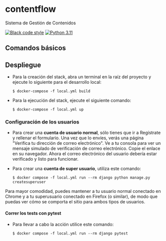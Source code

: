 # contentflow

Sistema de Gestión de Contenidos

[![Black code style](https://img.shields.io/badge/code%20style-black-000000.svg)](https://github.com/ambv/black)
[![Python 3.11](https://img.shields.io/badge/Python-3.11-blue.svg)](https://www.python.org/)

## Comandos básicos
## Despliegue
- Para la creación del stack, abra un terminal en la raíz del proyecto y ejecute lo siguiente para el desarrollo local:

      $ docker-compose -f local.yml build

- Para la ejecución del stack, ejecute el siguiente comando:

      $ docker-compose -f local.yml up      
### Configuración de los usuarios

- Para crear una **cuenta de usuario normal**, sólo tienes que ir a Regístrate y rellenar el formulario. Una vez que lo envíes, verás una página "Verifica tu dirección de correo electrónico". Ve a tu consola para ver un mensaje simulado de verificación de correo electrónico. Copie el enlace en su navegador. Ahora el correo electrónico del usuario debería estar verificado y listo para funcionar.

- Para crear una **cuenta de super usuario**, utiliza este comando:

      $ docker compose -f local.yml run --rm django python manage.py createsuperuser

Para mayor comodidad, puedes mantener a tu usuario normal conectado en Chrome y a tu superusuario conectado en Firefox (o similar), de modo que puedas ver cómo se comporta el sitio para ambos tipos de usuarios.

#### Correr los tests con pytest
- Para llevar a cabo la acción utilice este comando:

      $ docker compose -f local.yml run --rm django pytest
